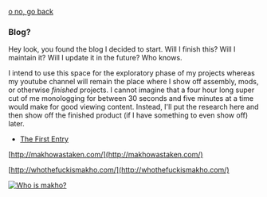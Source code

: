 [o no, go back](http://makhowastaken.com/)

### Blog?

Hey look, you found the blog I decided to start. Will I finish this? Will I maintain it? Will I update it in the future? Who knows. 

I intend to use this space for the exploratory phase of my projects whereas my youtube channel will remain the place where I show off assembly, mods, or otherwise *finished* projects. I cannot imagine that a four hour long super cut of me monologging for between 30 seconds and five minutes at a time would make for good viewing content. Instead, I'll put the research here and then show off the finished product (if I have something to even show off) later. 

* [The First Entry](cyberdeck)

[http://makhowastaken.com/](http://makhowastaken.com/)

[http://whothefuckismakho.com/](http://whothefuckismakho.com/)

[![Who is makho?](https://img.youtube.com/vi/VHckZOtmsio/0.jpg)](https://www.youtube.com/watch?v=VHckZOtmsio)
